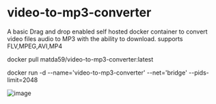 # video-to-mp3-converter
A basic Drag and drop enabled self hosted docker container to convert video files audio to MP3 with the ability to download.
supports FLV,MPEG,AVI,MP4

docker pull matda59/video-to-mp3-converter:latest

docker run -d --name='video-to-mp3-converter' --net='bridge' --pids-limit=2048




![image](https://github.com/user-attachments/assets/2738544a-e7de-427b-89d0-182b85be01c8)
